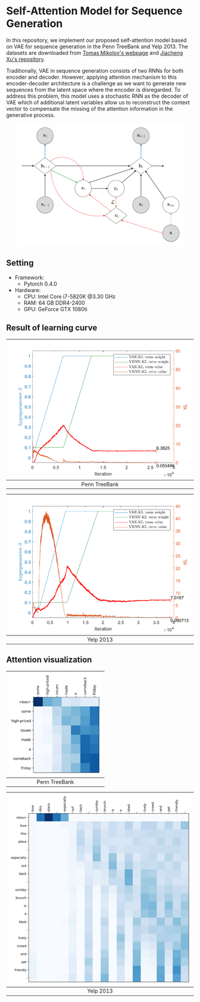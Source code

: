 # Self-Attention Model for Sequence Generation
In this repository, we implement our proposed self-attention model based on VAE for sequence generation in the Penn TreeBank and Yelp 2013. The datasets are downloaded from [Tomas Mikolov's webpage](http://www.fit.vutbr.cz/~imikolov/rnnlm/) and [Jiacheng Xu's repository](https://github.com/jiacheng-xu/vmf_vae_nlp).

Traditionally, VAE in sequence generation consists of two RNNs for both encoder and decoder. However, applying attention mechanism to this encoder-decoder architecture is a challenge as we want to generate new sequences from the latent space where the encoder is disregarded. To address this problem, this model uses a stochastic RNN as the decoder of VAE which of additional latent variables allow us to reconstruct the context vector to compensate the missing of the attention information in the generative process.

<p align="center">
  <img src="figures/self-attention.png" width="450">
</p>


## Setting
- Framework:
    - Pytorch 0.4.0
- Hardware:
	- CPU: Intel Core i7-5820K @3.30 GHz
	- RAM: 64 GB DDR4-2400
	- GPU: GeForce GTX 1080ti

## Result of learning curve
| <img src="figures/self_curve_ptb.png" width="500"> |
| :------------------------------------------------: |
| Penn TreeBank                                      |

| <img src="figures/self_curve_yelp.png" width="500/"> |
| :--------------------------------------------------: |
| Yelp 2013                                            |

## Attention visualization
| <img src="figures/ptb_att.png" width="250"> |
| :-----------------------------------------: |
| Penn TreeBank                               |

| <img src="figures/yelp_att.png" width="600"> |
| :------------------------------------------: |
| Yelp 2013                                    |
